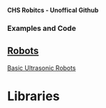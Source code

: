 <strong>CHS Robitcs - Unoffical Github </strong>
<br>
<h3>Examples and Code</h3>
<h2><a href="https://github.com/CHS-robotics/Robots"><strong>Robots</strong></a></h2>
<a href="https://github.com/CHS-robotics/Robots/tree/master/Ultrasonic">Basic Ultrasonic Robots</a>
<br>
<h1>Libraries</h1>

